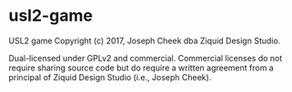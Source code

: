# usl2-game
USL2 game
Copyright (c) 2017, Joseph Cheek dba Ziquid Design Studio.

Dual-licensed under GPLv2 and commercial.  Commercial licenses do not require sharing source code but do require a written agreement from a principal of Ziquid Design Studio (i.e., Joseph Cheek).
